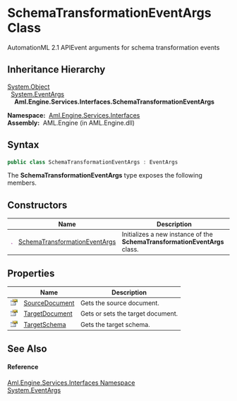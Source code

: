 SchemaTransformationEventArgs Class
===================================
AutomationML 2.1 APIEvent arguments for schema transformation events


Inheritance Hierarchy
---------------------
[System.Object][1]  
  [System.EventArgs][2]  
    **Aml.Engine.Services.Interfaces.SchemaTransformationEventArgs**  

  **Namespace:**  [Aml.Engine.Services.Interfaces][3]  
  **Assembly:**  AML.Engine (in AML.Engine.dll)

Syntax
------

```csharp
public class SchemaTransformationEventArgs : EventArgs
```

The **SchemaTransformationEventArgs** type exposes the following members.


Constructors
------------

                 | Name                               | Description                                                                
---------------- | ---------------------------------- | -------------------------------------------------------------------------- 
![Public method] | [SchemaTransformationEventArgs][4] | Initializes a new instance of the **SchemaTransformationEventArgs** class. 


Properties
----------

                   | Name                | Description                       
------------------ | ------------------- | --------------------------------- 
![Public property] | [SourceDocument][5] | Gets the source document.         
![Public property] | [TargetDocument][6] | Gets or sets the target document. 
![Public property] | [TargetSchema][7]   | Gets the target schema.           


See Also
--------

#### Reference
[Aml.Engine.Services.Interfaces Namespace][3]  
[System.EventArgs][2]  

[1]: https://docs.microsoft.com/dotnet/api/system.object
[2]: https://docs.microsoft.com/dotnet/api/system.eventargs
[3]: ../README.md
[4]: _ctor.md
[5]: SourceDocument.md
[6]: TargetDocument.md
[7]: TargetSchema.md
[8]: https://www.automationml.org
[9]: ../../icons/logoShade.png
[Public method]: ../../icons/pubmethod.gif "Public method"
[Public property]: ../../icons/pubproperty.gif "Public property"